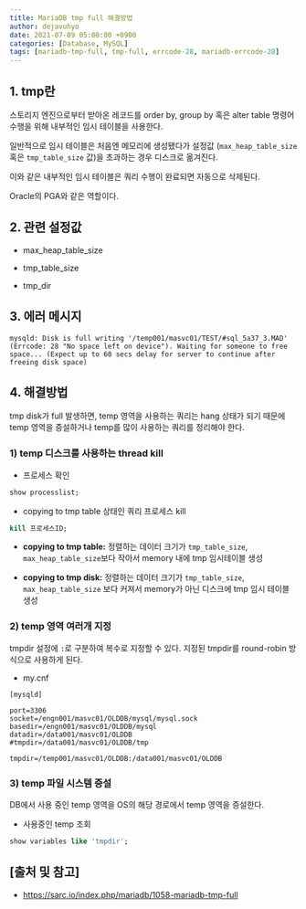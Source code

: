 ```yaml
---
title: MariaDB tmp full 해결방법
author: dejavuhyo
date: 2021-07-09 05:00:00 +0900
categories: [Database, MySQL]
tags: [mariadb-tmp-full, tmp-full, errcode-28, mariadb-errcode-28]
---
```


## 1. tmp란
스토리지 엔진으로부터 받아온 레코드를 order by, group by 혹은 alter table 명령어 수행을 위해 내부적인 임시 테이블을 사용한다.

일반적으로 임시 테이블은 처음엔 메모리에 생성됐다가 설정값 (`max_heap_table_size` 혹은 `tmp_table_size` 값)을 초과하는 경우 디스크로 옮겨진다.

이와 같은 내부적인 임시 테이블은 쿼리 수행이 완료되면 자동으로 삭제된다.

Oracle의 PGA와 같은 역할이다.

## 2. 관련 설정값
 
* max_heap_table_size

* tmp_table_size

* tmp_dir

## 3. 에러 메시지

```text
mysqld: Disk is full writing '/temp001/masvc01/TEST/#sql_5a37_3.MAD' (Errcode: 28 "No space left on device"). Waiting for someone to free space... (Expect up to 60 secs delay for server to continue after freeing disk space)
```

## 4. 해결방법
tmp disk가 full 발생하면, temp 영역을 사용하는 쿼리는 hang 상태가 되기 때문에 temp 영역을 증설하거나 temp를 많이 사용하는 쿼리를 정리해야 한다.

### 1) temp 디스크를 사용하는 thread kill

* 프로세스 확인

```sql
show processlist;
```

* copying to tmp table 상태인 쿼리 프로세스 kill

```sql
kill 프로세스ID;
```

* __copying to tmp table:__ 정렬하는 데이터 크기가 `tmp_table_size`, `max_heap_table_size`보다 작아서 memory 내에 tmp 임시테이블 생성

* __copying to tmp disk:__ 정렬하는 데이터 크기가 `tmp_table_size`, `max_heap_table_size` 보다 커져서 memory가 아닌 디스크에 tmp 임시 테이블 생성

### 2) temp 영역 여러개 지정
tmpdir 설정에 `:`로 구분하여 복수로 지정할 수 있다. 지정된 tmpdir를 round-robin 방식으로 사용하게 된다.

* my.cnf

```text
[mysqld]

port=3306
socket=/engn001/masvc01/OLDDB/mysql/mysql.sock
basedir=/engn001/masvc01/OLDDB/mysql
datadir=/data001/masvc01/OLDDB
#tmpdir=/data001/masvc01/OLDDB/tmp

tmpdir=/temp001/masvc01/OLDDB:/data001/masvc01/OLDDB
```

### 3) temp 파일 시스템 증설
DB에서 사용 중인 temp 영역을 OS의 해당 경로에서 temp 영역을 증설한다.

* 사용중인 temp 조회

```sql
show variables like 'tmpdir';
```

## [출처 및 참고]
* <https://sarc.io/index.php/mariadb/1058-mariadb-tmp-full>
